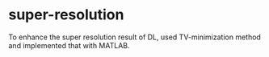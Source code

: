 # super-resolution

To enhance the super resolution result of DL, used TV-minimization method and implemented that with MATLAB.
